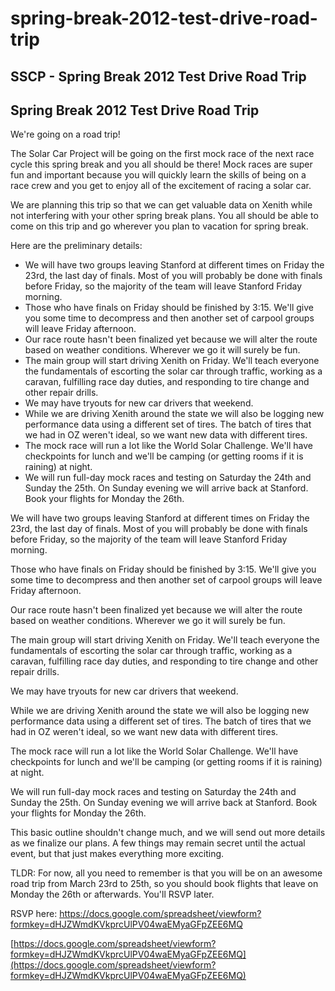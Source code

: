 # spring-break-2012-test-drive-road-trip

## SSCP - Spring Break 2012 Test Drive Road Trip

## Spring Break 2012 Test Drive Road Trip

We're going on a road trip!

The Solar Car Project will be going on the first mock race of the next race cycle this spring break and you all should be there! Mock races are super fun and important because you will quickly learn the skills of being on a race crew and you get to enjoy all of the excitement of racing a solar car.

We are planning this trip so that we can get valuable data on Xenith while not interfering with your other spring break plans. You all should be able to come on this trip and go wherever you plan to vacation for spring break.

Here are the preliminary details:

* We will have two groups leaving Stanford at different times on Friday the 23rd, the last day of finals. Most of you will probably be done with finals before Friday, so the majority of the team will leave Stanford Friday morning.
* Those who have finals on Friday should be finished by 3:15. We'll give you some time to decompress and then another set of carpool groups will leave Friday afternoon.
* Our race route hasn't been finalized yet because we will alter the route based on weather conditions. Wherever we go it will surely be fun.
* The main group will start driving Xenith on Friday. We'll teach everyone the fundamentals of escorting the solar car through traffic, working as a caravan, fulfilling race day duties, and responding to tire change and other repair drills.
* We may have tryouts for new car drivers that weekend.
* While we are driving Xenith around the state we will also be logging new performance data using a different set of tires. The batch of tires that we had in OZ weren't ideal, so we want new data with different tires.
* The mock race will run a lot like the World Solar Challenge. We'll have checkpoints for lunch and we'll be camping (or getting rooms if it is raining) at night.
* We will run full-day mock races and testing on Saturday the 24th and Sunday the 25th. On Sunday evening we will arrive back at Stanford. Book your flights for Monday the 26th.

We will have two groups leaving Stanford at different times on Friday the 23rd, the last day of finals. Most of you will probably be done with finals before Friday, so the majority of the team will leave Stanford Friday morning.

Those who have finals on Friday should be finished by 3:15. We'll give you some time to decompress and then another set of carpool groups will leave Friday afternoon.

Our race route hasn't been finalized yet because we will alter the route based on weather conditions. Wherever we go it will surely be fun.

The main group will start driving Xenith on Friday. We'll teach everyone the fundamentals of escorting the solar car through traffic, working as a caravan, fulfilling race day duties, and responding to tire change and other repair drills.

We may have tryouts for new car drivers that weekend.

While we are driving Xenith around the state we will also be logging new performance data using a different set of tires. The batch of tires that we had in OZ weren't ideal, so we want new data with different tires.

The mock race will run a lot like the World Solar Challenge. We'll have checkpoints for lunch and we'll be camping (or getting rooms if it is raining) at night.

We will run full-day mock races and testing on Saturday the 24th and Sunday the 25th. On Sunday evening we will arrive back at Stanford. Book your flights for Monday the 26th.

This basic outline shouldn't change much, and we will send out more details as we finalize our plans. A few things may remain secret until the actual event, but that just makes everything more exciting.&#x20;

TLDR: For now, all you need to remember is that you will be on an awesome road trip from March 23rd to 25th, so you should book flights that leave on Monday the 26th or afterwards. You'll RSVP later.

RSVP here: https://docs.google.com/spreadsheet/viewform?formkey=dHJZWmdKVkprcUlPV04waEMyaGFpZEE6MQ

[https://docs.google.com/spreadsheet/viewform?formkey=dHJZWmdKVkprcUlPV04waEMyaGFpZEE6MQ](https://docs.google.com/spreadsheet/viewform?formkey=dHJZWmdKVkprcUlPV04waEMyaGFpZEE6MQ)
